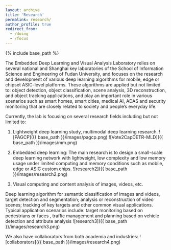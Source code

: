 ```yaml
---
layout: archive
title: 'Research'
permalink: research/
author_profile: true
redirect_from:
  - /doing
  - /focus
---
```


{% include base_path %}

The Embedded Deep Learning and Visual Analysis Laboratory relies on several national and Shanghai key laboratories of the School of Information Science and Engineering of Fudan University, and focuses on the research and development of various deep learning algorithms for mobile, edge or chipset ASIC-level platforms. These algorithms are applied but not limited to: object detection, object classification, scene analysis, 3D reconstruction, and object tracking applications, and play an important role in various scenarios such as smart homes, smart cities, medical AI, ADAS and security monitoring that are closely related to society and people’s everyday life.

Currently, the lab is focusing on several research fields including but not limited to:

1. Lightweight deep learning study, multimodal deep learning research.
   ![PAGCP]({{ base_path }}/images/pagcp.png)
   ![Vote2CapDETR-MLD]({{ base_path }}/images/mm.png)

2. Embedded deep learning: The main research is to design a small-scale deep learning network with lightweight, low complexity and low memory usage under limited computing and memory conditions such as mobile, edge or ASIC custom chips.
   ![research2]({{ base_path }}/images/research2.png)

3. Visual computing and content analysis of images, videos, etc.

Deep learning algorithm for semantic classification of images and videos, target detection and segmentation; analysis or reconstruction of video scenes; tracking of key targets and other common visual applications. Typical application scenarios include: target monitoring based on pedestrians or faces , traffic management and planning based on vehicle detection and attribute analysis
![research3]({{ base_path }}/images/research3.png)

We also have collaborators from both academia and industries:
![collaborators]({{ base_path }}/images/research4.png)

